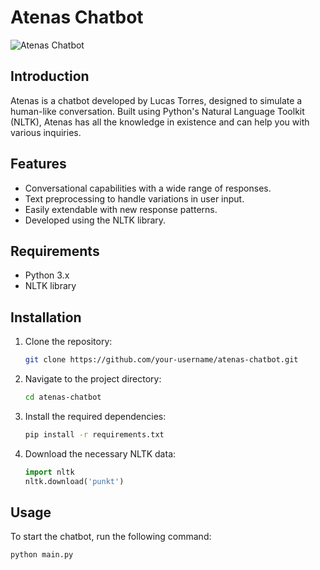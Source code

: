 # Atenas Chatbot

![Atenas Chatbot](https://your-image-url.com/banner.png)

## Introduction

Atenas is a chatbot developed by Lucas Torres, designed to simulate a human-like conversation. Built using Python's Natural Language Toolkit (NLTK), Atenas has all the knowledge in existence and can help you with various inquiries.

## Features

- Conversational capabilities with a wide range of responses.
- Text preprocessing to handle variations in user input.
- Easily extendable with new response patterns.
- Developed using the NLTK library.

## Requirements

- Python 3.x
- NLTK library

## Installation

1. Clone the repository:

    ```bash
    git clone https://github.com/your-username/atenas-chatbot.git
    ```

2. Navigate to the project directory:

    ```bash
    cd atenas-chatbot
    ```

3. Install the required dependencies:

    ```bash
    pip install -r requirements.txt
    ```

4. Download the necessary NLTK data:

    ```python
    import nltk
    nltk.download('punkt')
    ```

## Usage

To start the chatbot, run the following command:

```bash
python main.py
